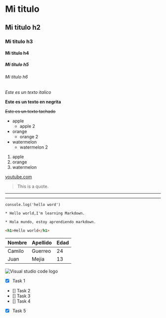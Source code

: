 # Mi titulo 
## Mi titulo h2
### Mi titulo h3
#### Mi titulo h4
##### Mi titulo h5
###### Mi titulo h6


<!-- italico -->
*Este es un texto italico*


<!-- negrita -->
**Este es un texto en negrita**


<!-- tachado -->
~~Este es un texto tachado~~


<!-- ul -->
* apple
    * apple 2
* orange
    * orange 2
* watermelon
    * watermelon 2


<!-- ol -->
1. apple
2. orange
3. watermelon


[youtube.com](https://www.youtube.com/ "Youtube")


>This is a quote.

---
___


`console.log('hello word')`


```
* Hello world,I'm learning Markdown.

* Hola mundo, estoy aprendiendo markdown.
```


```html
<h1>Hello world</h1>
```


|Nombre|Apellido|Edad|
|------|--------|----|
|Camilo|Guerreo |24  |
|Juan  |Mejia   |13  |


![Visual studio code logo](https://upload.wikimedia.org/wikipedia/commons/9/9a/Visual_Studio_Code_1.35_icon.svg "VS Code Logo")


<!-- GITHUB MARKDOWN -->
* [x] Task 1
* [] Task 2
* [] Task 3
* [] Task 4
* [x] Task 5



